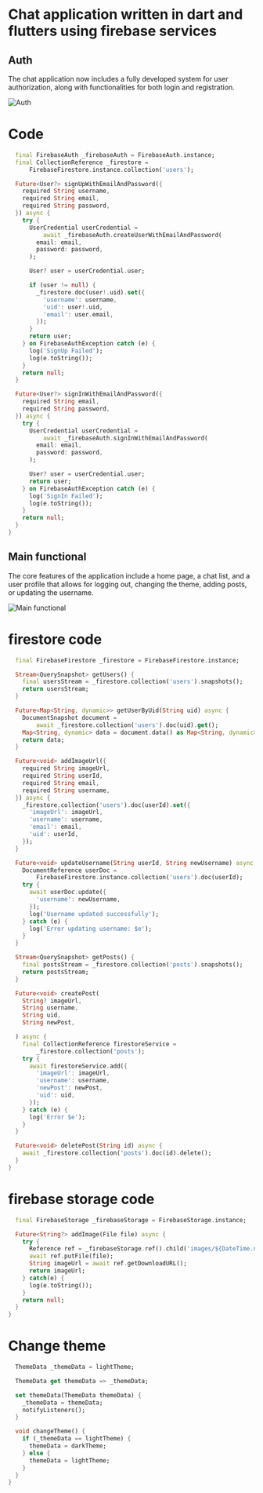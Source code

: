 # Chat application written in dart and flutters using firebase services

## Auth

The chat application now includes a fully developed system for user authorization, along with functionalities for both login and registration.

![Auth](https://raw.githubusercontent.com/BUYZQ/ChatApplication/main/README_ASSETS/auth.jpg)

# Code 
```dart class FirebaseAuthService {
  final FirebaseAuth _firebaseAuth = FirebaseAuth.instance;
  final CollectionReference _firestore =
      FirebaseFirestore.instance.collection('users');

  Future<User?> signUpWithEmailAndPassword({
    required String username,
    required String email,
    required String password,
  }) async {
    try {
      UserCredential userCredential =
          await _firebaseAuth.createUserWithEmailAndPassword(
        email: email,
        password: password,
      );

      User? user = userCredential.user;

      if (user != null) {
        _firestore.doc(user!.uid).set({
          'username': username,
          'uid': user!.uid,
          'email': user.email,
        });
      }
      return user;
    } on FirebaseAuthException catch (e) {
      log('SignUp Failed');
      log(e.toString());
    }
    return null;
  }

  Future<User?> signInWithEmailAndPassword({
    required String email,
    required String password,
  }) async {
    try {
      UserCredential userCredential =
          await _firebaseAuth.signInWithEmailAndPassword(
        email: email,
        password: password,
      );

      User? user = userCredential.user;
      return user;
    } on FirebaseAuthException catch (e) {
      log('SignIn Failed');
      log(e.toString());
    }
    return null;
  }
}
```
## Main functional

The core features of the application include a home page, a chat list, and a user profile that allows for logging out, changing the theme, adding posts, or updating the username. 

![Main functional](https://github.com/BUYZQ/ChatApplication/blob/main/README_ASSETS/main.png)

# firestore code 
```dart class FirestoreService {
  final FirebaseFirestore _firestore = FirebaseFirestore.instance;

  Stream<QuerySnapshot> getUsers() {
    final usersStream = _firestore.collection('users').snapshots();
    return usersStream;
  }

  Future<Map<String, dynamic>> getUserByUid(String uid) async {
    DocumentSnapshot document =
        await _firestore.collection('users').doc(uid).get();
    Map<String, dynamic> data = document.data() as Map<String, dynamic>;
    return data;
  }

  Future<void> addImageUrl({
    required String imageUrl,
    required String userId,
    required String email,
    required String username,
  }) async {
    _firestore.collection('users').doc(userId).set({
      'imageUrl': imageUrl,
      'username': username,
      'email': email,
      'uid': userId,
    });
  }

  Future<void> updateUsername(String userId, String newUsername) async {
    DocumentReference userDoc =
        FirebaseFirestore.instance.collection('users').doc(userId);
    try {
      await userDoc.update({
        'username': newUsername,
      });
      log('Username updated successfully');
    } catch (e) {
      log('Error updating username: $e');
    }
  }

  Stream<QuerySnapshot> getPosts() {
    final postsStream = _firestore.collection('posts').snapshots();
    return postsStream;
  }

  Future<void> createPost(
    String? imageUrl,
    String username,
    String uid,
    String newPost,

  ) async {
    final CollectionReference firestoreService =
        _firestore.collection('posts');
    try {
      await firestoreService.add({
        'imageUrl': imageUrl,
        'username': username,
        'newPost': newPost,
        'uid': uid,
      });
    } catch (e) {
      log('Error $e');
    }
  }

  Future<void> deletePost(String id) async {
    await _firestore.collection('posts').doc(id).delete();
  }
}
```

# firebase storage code

```dart class FirebaseStorageService {
  final FirebaseStorage _firebaseStorage = FirebaseStorage.instance;

  Future<String?> addImage(File file) async {
    try {
      Reference ref = _firebaseStorage.ref().child('images/${DateTime.now().microsecondsSinceEpoch}.png');
      await ref.putFile(file);
      String imageUrl = await ref.getDownloadURL();
      return imageUrl;
    } catch(e) {
      log(e.toString());
    }
    return null;
  }
}
```

# Change theme

```dart class ThemeProvider extends ChangeNotifier {
  ThemeData _themeData = lightTheme;

  ThemeData get themeData => _themeData;

  set themeData(ThemeData themeData) {
    _themeData = themeData;
    notifyListeners();
  }

  void changeTheme() {
    if (_themeData == lightTheme) {
      themeData = darkTheme;
    } else {
      themeData = lightTheme;
    }
  }
}
```